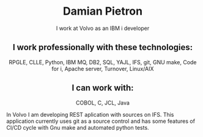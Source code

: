 <!DOCTYPE html>
<html lang="en">
<head>
    <meta charset="UTF-8">
    <meta name="viewport" content="width=device-width, initial-scale=1.0">
</head>
<body>
    <p align="center">
        <h1 align="center">Damian Pietron</h1>
        <p align="center">I work at Volvo as an IBM i developer</p>
        <h2 align="center">I work professionally with these technologies:</h2>
        <p align="center">
            RPGLE, CLLE, Python, IBM MQ, DB2, SQL, YAJL, IFS, git, GNU make, Code for i, Apache server, Turnover, Linux/AIX
        </p>
            <h2 align="center">I can work with:</h2>
        <p align="center">
        COBOL, C, JCL, Java 
        </p>
        <p>In Volvo I am developing REST aplication with sources on IFS. This application currently uses git as a source control and has some features of CI/CD cycle with Gnu make and automated python tests.</p>
    </p>
</body>
</html>

